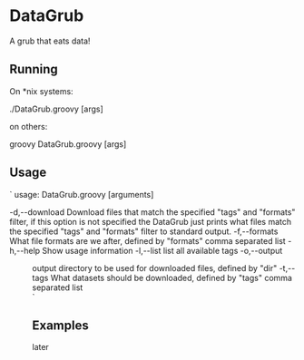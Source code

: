DataGrub
========

A grub that eats data!

Running
--------

On *nix systems:

./DataGrub.groovy [args]

on others:

groovy DataGrub.groovy [args]

Usage
--------

`
usage: DataGrub.groovy [arguments]

 -d,--download            Download files that match the specified "tags"
                          and "formats" filter, if this option is not
                          specified the DataGrub just prints what files
                          match the specified "tags" and "formats" filter
                          to standard output.
 -f,--formats <formats>   What file formats are we after, defined by
                          "formats" comma separated list
 -h,--help                Show usage information
 -l,--list                list all available tags
 -o,--output <dir>        output directory to be used for downloaded
                          files, defined by "dir"
 -t,--tags <tags>         What datasets should be downloaded, defined by
                          "tags" comma separated list                          
`

Examples
--------

later
